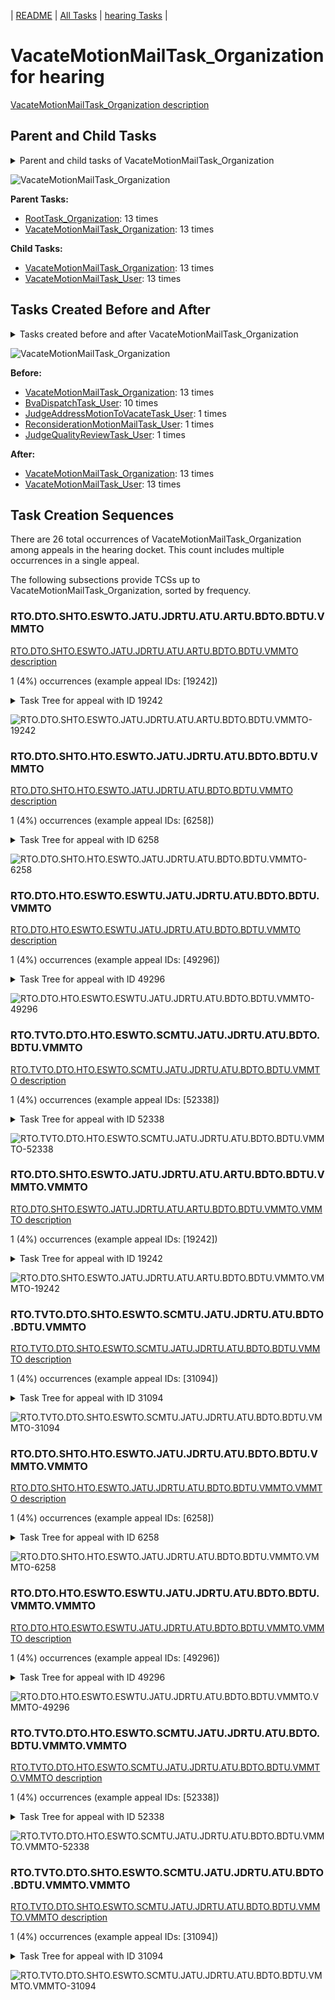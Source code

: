 <!-- DO NOT EDIT THIS FILE.  This file is autogenerated. -->
| [README](../README.md) | [All Tasks](../alltasks.md) | [hearing Tasks](tasklist.md) |

# VacateMotionMailTask_Organization for hearing

[VacateMotionMailTask_Organization description](../descr/VacateMotionMailTask_Organization.md)

## Parent and Child Tasks

<details><summary markdown='span'>Parent and child tasks of VacateMotionMailTask_Organization
</summary>

```
digraph G {
rankdir=LR;
node [shape=box]
"VacateMotionMailTask_Organization" -> "VacateMotionMailTask_User" [label=13]
"VacateMotionMailTask_Organization" -> "VacateMotionMailTask_Organization" [label=13]
"VacateMotionMailTask_Organization" -> "VacateMotionMailTask_Organization" [label=13]
"RootTask_Organization" -> "VacateMotionMailTask_Organization" [label=13]
}
```
</details>

![VacateMotionMailTask_Organization](dot/VacateMotionMailTask_Organization-parentchild.dot.png)

**Parent Tasks:**

   * [RootTask_Organization](RootTask_Organization.md): 13 times
   * [VacateMotionMailTask_Organization](VacateMotionMailTask_Organization.md): 13 times

**Child Tasks:**

   * [VacateMotionMailTask_Organization](VacateMotionMailTask_Organization.md): 13 times
   * [VacateMotionMailTask_User](VacateMotionMailTask_User.md): 13 times

## Tasks Created Before and After

<details><summary markdown='span'>Tasks created before and after VacateMotionMailTask_Organization</summary>

```
digraph G {
rankdir=LR;

"VacateMotionMailTask_Organization" -> "VacateMotionMailTask_User" [label=13]
"VacateMotionMailTask_Organization" -> "VacateMotionMailTask_Organization" [label=13]
"VacateMotionMailTask_Organization" -> "VacateMotionMailTask_Organization" [label=13]
"BvaDispatchTask_User" -> "VacateMotionMailTask_Organization" [label=10]
"ReconsiderationMotionMailTask_User" -> "VacateMotionMailTask_Organization" [label=1]
"JudgeQualityReviewTask_User" -> "VacateMotionMailTask_Organization" [label=1]
"JudgeAddressMotionToVacateTask_User" -> "VacateMotionMailTask_Organization" [label=1]
}
```
</details>

![VacateMotionMailTask_Organization](dot/VacateMotionMailTask_Organization.dot.png)

**Before:**

   * [VacateMotionMailTask_Organization](VacateMotionMailTask_Organization.md): 13 times
   * [BvaDispatchTask_User](BvaDispatchTask_User.md): 10 times
   * [JudgeAddressMotionToVacateTask_User](JudgeAddressMotionToVacateTask_User.md): 1 times
   * [ReconsiderationMotionMailTask_User](ReconsiderationMotionMailTask_User.md): 1 times
   * [JudgeQualityReviewTask_User](JudgeQualityReviewTask_User.md): 1 times

**After:**

   * [VacateMotionMailTask_Organization](VacateMotionMailTask_Organization.md): 13 times
   * [VacateMotionMailTask_User](VacateMotionMailTask_User.md): 13 times

## Task Creation Sequences

There are 26 total occurrences of VacateMotionMailTask_Organization among appeals in the hearing docket.  This count includes multiple occurrences in a single appeal.

The following subsections provide TCSs up to VacateMotionMailTask_Organization, sorted by frequency.

### RTO.DTO.SHTO.ESWTO.JATU.JDRTU.ATU.ARTU.BDTO.BDTU.VMMTO

[RTO.DTO.SHTO.ESWTO.JATU.JDRTU.ATU.ARTU.BDTO.BDTU.VMMTO description](../descr/RTO.DTO.SHTO.ESWTO.JATU.JDRTU.ATU.ARTU.BDTO.BDTU.VMMTO.md)

1 (4%) occurrences (example appeal IDs: [19242])

<details><summary markdown='span'>Task Tree for appeal with ID 19242</summary>

```
@startuml
skinparam {
  ObjectBorderColor #555
  ObjectBorderThickness 0
  ObjectFontStyle bold
  ObjectFontSize 14
  ObjectAttributeFontColor #333
  ObjectAttributeFontSize 12
}
  object 0.RootTask #8dd3c7 {
Organization
}
  object 1.TrackVeteranTask #bebada {
Organization
}
  object 2.DistributionTask #ffffb3 {
Organization
}
  object 3.HearingTask #fb8072 {
Organization
}
  object 4.ScheduleHearingTask #80b1d3 {
Organization
}
  object 5.HearingAdminActionVerifyAddressTask #ffed6f {
Organization
}
  object 6.AssignHearingDispositionTask #8dd3c7 {
Organization
}
  object 7.EvidenceSubmissionWindowTask #fccde5 {
Organization
}
  object 8.JudgeAssignTask #ccebc5 {
User
}
  object 9.JudgeDecisionReviewTask #d9d9d9 {
User
}
  object 10.AttorneyTask #bc80bd {
User
}
  object 11.AttorneyRewriteTask #b3de69 {
User
}
  object 12.BvaDispatchTask #b3de69 {
Organization
}
  object 13.BvaDispatchTask #b3de69 {
User
}
  object 14.VacateMotionMailTask #ffffb3 {
Organization  <back:white>    </back>
}
  object 15.VacateMotionMailTask #ffffb3 {
Organization  <back:white>    </back>
}
  object 16.VacateMotionMailTask #ffffb3 {
User
}
  object 17.JudgeAddressMotionToVacateTask #1f77b4 {
User
}
0.RootTask -- 1.TrackVeteranTask
0.RootTask -- 2.DistributionTask
2.DistributionTask -- 3.HearingTask
3.HearingTask -- 4.ScheduleHearingTask
4.ScheduleHearingTask -- 5.HearingAdminActionVerifyAddressTask
3.HearingTask -- 6.AssignHearingDispositionTask
2.DistributionTask -- 7.EvidenceSubmissionWindowTask
0.RootTask -- 8.JudgeAssignTask
0.RootTask -- 9.JudgeDecisionReviewTask
9.JudgeDecisionReviewTask -- 10.AttorneyTask
9.JudgeDecisionReviewTask -- 11.AttorneyRewriteTask
0.RootTask -- 12.BvaDispatchTask
12.BvaDispatchTask -- 13.BvaDispatchTask
0.RootTask -- 14.VacateMotionMailTask
14.VacateMotionMailTask -- 15.VacateMotionMailTask
15.VacateMotionMailTask -- 16.VacateMotionMailTask
16.VacateMotionMailTask -- 17.JudgeAddressMotionToVacateTask
@enduml
```
</details>

![RTO.DTO.SHTO.ESWTO.JATU.JDRTU.ATU.ARTU.BDTO.BDTU.VMMTO-19242](uml/RTO.DTO.SHTO.ESWTO.JATU.JDRTU.ATU.ARTU.BDTO.BDTU.VMMTO-19242.png)

### RTO.DTO.SHTO.HTO.ESWTO.JATU.JDRTU.ATU.BDTO.BDTU.VMMTO

[RTO.DTO.SHTO.HTO.ESWTO.JATU.JDRTU.ATU.BDTO.BDTU.VMMTO description](../descr/RTO.DTO.SHTO.HTO.ESWTO.JATU.JDRTU.ATU.BDTO.BDTU.VMMTO.md)

1 (4%) occurrences (example appeal IDs: [6258])

<details><summary markdown='span'>Task Tree for appeal with ID 6258</summary>

```
@startuml
skinparam {
  ObjectBorderColor #555
  ObjectBorderThickness 0
  ObjectFontStyle bold
  ObjectFontSize 14
  ObjectAttributeFontColor #333
  ObjectAttributeFontSize 12
}
  object 0.RootTask #8dd3c7 {
Organization
}
  object 1.TrackVeteranTask #bebada {
Organization
}
  object 2.DistributionTask #ffffb3 {
Organization
}
  object 3.HearingTask #fb8072 {
Organization
}
  object 4.ScheduleHearingTask #80b1d3 {
Organization
}
  object 5.AssignHearingDispositionTask #8dd3c7 {
Organization
}
  object 6.HearingTask #fb8072 {
Organization
}
  object 7.ScheduleHearingTask #80b1d3 {
Organization
}
  object 8.EvidenceSubmissionWindowTask #fccde5 {
Organization
}
  object 9.TrackVeteranTask #bebada {
Organization
}
  object 10.JudgeAssignTask #ccebc5 {
User
}
  object 11.HearingClarificationColocatedTask #ccebc5 {
Organization
}
  object 12.HearingClarificationColocatedTask #ccebc5 {
User
}
  object 13.ScheduleHearingColocatedTask #ccebc5 {
Organization
}
  object 14.TimedHoldTask #fccde5 {
Organization
}
  object 15.JudgeDecisionReviewTask #d9d9d9 {
User
}
  object 16.AttorneyTask #bc80bd {
User
}
  object 17.BvaDispatchTask #b3de69 {
Organization
}
  object 18.BvaDispatchTask #b3de69 {
User
}
  object 19.VacateMotionMailTask #ffffb3 {
Organization  <back:white>    </back>
}
  object 20.VacateMotionMailTask #ffffb3 {
Organization  <back:white>    </back>
}
  object 21.VacateMotionMailTask #ffffb3 {
User
}
  object 22.JudgeAddressMotionToVacateTask #1f77b4 {
User
}
0.RootTask -- 1.TrackVeteranTask
0.RootTask -- 2.DistributionTask
2.DistributionTask -- 3.HearingTask
3.HearingTask -- 4.ScheduleHearingTask
3.HearingTask -- 5.AssignHearingDispositionTask
2.DistributionTask -- 6.HearingTask
6.HearingTask -- 7.ScheduleHearingTask
6.HearingTask -- 8.EvidenceSubmissionWindowTask
0.RootTask -- 9.TrackVeteranTask
0.RootTask -- 10.JudgeAssignTask
10.JudgeAssignTask -- 11.HearingClarificationColocatedTask
11.HearingClarificationColocatedTask -- 12.HearingClarificationColocatedTask
10.JudgeAssignTask -- 13.ScheduleHearingColocatedTask
13.ScheduleHearingColocatedTask -- 14.TimedHoldTask
0.RootTask -- 15.JudgeDecisionReviewTask
15.JudgeDecisionReviewTask -- 16.AttorneyTask
0.RootTask -- 17.BvaDispatchTask
17.BvaDispatchTask -- 18.BvaDispatchTask
0.RootTask -- 19.VacateMotionMailTask
19.VacateMotionMailTask -- 20.VacateMotionMailTask
20.VacateMotionMailTask -- 21.VacateMotionMailTask
21.VacateMotionMailTask -- 22.JudgeAddressMotionToVacateTask
@enduml
```
</details>

![RTO.DTO.SHTO.HTO.ESWTO.JATU.JDRTU.ATU.BDTO.BDTU.VMMTO-6258](uml/RTO.DTO.SHTO.HTO.ESWTO.JATU.JDRTU.ATU.BDTO.BDTU.VMMTO-6258.png)

### RTO.DTO.HTO.ESWTO.ESWTU.JATU.JDRTU.ATU.BDTO.BDTU.VMMTO

[RTO.DTO.HTO.ESWTO.ESWTU.JATU.JDRTU.ATU.BDTO.BDTU.VMMTO description](../descr/RTO.DTO.HTO.ESWTO.ESWTU.JATU.JDRTU.ATU.BDTO.BDTU.VMMTO.md)

1 (4%) occurrences (example appeal IDs: [49296])

<details><summary markdown='span'>Task Tree for appeal with ID 49296</summary>

```
@startuml
skinparam {
  ObjectBorderColor #555
  ObjectBorderThickness 0
  ObjectFontStyle bold
  ObjectFontSize 14
  ObjectAttributeFontColor #333
  ObjectAttributeFontSize 12
}
  object 0.RootTask #8dd3c7 {
Organization
}
  object 1.DistributionTask #ffffb3 {
Organization
}
  object 2.HearingTask #fb8072 {
Organization
}
  object 3.ScheduleHearingTask #80b1d3 {
Organization
}
  object 4.EvidenceSubmissionWindowTask #fccde5 {
Organization
}
  object 5.EvidenceSubmissionWindowTask #fccde5 {
User
}
  object 6.JudgeAssignTask #ccebc5 {
User
}
  object 7.JudgeDecisionReviewTask #d9d9d9 {
User
}
  object 8.AttorneyTask #bc80bd {
User
}
  object 9.BvaDispatchTask #b3de69 {
Organization
}
  object 10.BvaDispatchTask #b3de69 {
User
}
  object 11.BvaDispatchTask #b3de69 {
User
}
  object 12.VacateMotionMailTask #ffffb3 {
Organization  <back:white>    </back>
}
  object 13.VacateMotionMailTask #ffffb3 {
Organization  <back:white>    </back>
}
  object 14.VacateMotionMailTask #ffffb3 {
User
}
  object 15.JudgeAddressMotionToVacateTask #1f77b4 {
User
}
0.RootTask -- 1.DistributionTask
1.DistributionTask -- 2.HearingTask
2.HearingTask -- 3.ScheduleHearingTask
2.HearingTask -- 4.EvidenceSubmissionWindowTask
4.EvidenceSubmissionWindowTask -- 5.EvidenceSubmissionWindowTask
0.RootTask -- 6.JudgeAssignTask
0.RootTask -- 7.JudgeDecisionReviewTask
7.JudgeDecisionReviewTask -- 8.AttorneyTask
0.RootTask -- 9.BvaDispatchTask
9.BvaDispatchTask -- 10.BvaDispatchTask
9.BvaDispatchTask -- 11.BvaDispatchTask
0.RootTask -- 12.VacateMotionMailTask
12.VacateMotionMailTask -- 13.VacateMotionMailTask
13.VacateMotionMailTask -- 14.VacateMotionMailTask
14.VacateMotionMailTask -- 15.JudgeAddressMotionToVacateTask
@enduml
```
</details>

![RTO.DTO.HTO.ESWTO.ESWTU.JATU.JDRTU.ATU.BDTO.BDTU.VMMTO-49296](uml/RTO.DTO.HTO.ESWTO.ESWTU.JATU.JDRTU.ATU.BDTO.BDTU.VMMTO-49296.png)

### RTO.TVTO.DTO.HTO.ESWTO.SCMTU.JATU.JDRTU.ATU.BDTO.BDTU.VMMTO

[RTO.TVTO.DTO.HTO.ESWTO.SCMTU.JATU.JDRTU.ATU.BDTO.BDTU.VMMTO description](../descr/RTO.TVTO.DTO.HTO.ESWTO.SCMTU.JATU.JDRTU.ATU.BDTO.BDTU.VMMTO.md)

1 (4%) occurrences (example appeal IDs: [52338])

<details><summary markdown='span'>Task Tree for appeal with ID 52338</summary>

```
@startuml
skinparam {
  ObjectBorderColor #555
  ObjectBorderThickness 0
  ObjectFontStyle bold
  ObjectFontSize 14
  ObjectAttributeFontColor #333
  ObjectAttributeFontSize 12
}
  object 0.RootTask #8dd3c7 {
Organization
}
  object 1.TrackVeteranTask #bebada {
Organization
}
  object 2.TrackVeteranTask #bebada {
Organization
}
  object 3.DistributionTask #ffffb3 {
Organization
}
  object 4.HearingTask #fb8072 {
Organization
}
  object 5.ScheduleHearingTask #80b1d3 {
Organization
}
  object 6.EvidenceSubmissionWindowTask #fccde5 {
Organization
}
  object 7.SpecialCaseMovementTask #8dd3c7 {
User
}
  object 8.JudgeAssignTask #ccebc5 {
User
}
  object 9.JudgeDecisionReviewTask #d9d9d9 {
User
}
  object 10.AttorneyTask #bc80bd {
User
}
  object 11.BvaDispatchTask #b3de69 {
Organization
}
  object 12.BvaDispatchTask #b3de69 {
User
}
  object 13.VacateMotionMailTask #ffffb3 {
Organization  <back:white>    </back>
}
  object 14.VacateMotionMailTask #ffffb3 {
Organization  <back:white>    </back>
}
  object 15.VacateMotionMailTask #ffffb3 {
User
}
  object 16.EvidenceOrArgumentMailTask #ffffb3 {
Organization
}
  object 17.EvidenceOrArgumentMailTask #ffffb3 {
Organization
}
  object 18.EvidenceOrArgumentMailTask #ffffb3 {
User
}
  object 19.EvidenceOrArgumentMailTask #ffffb3 {
Organization
}
  object 20.EvidenceOrArgumentMailTask #ffffb3 {
User
}
  object 21.EvidenceOrArgumentMailTask #ffffb3 {
Organization
}
  object 22.EvidenceOrArgumentMailTask #ffffb3 {
Organization
}
  object 23.EvidenceOrArgumentMailTask #ffffb3 {
User
}
0.RootTask -- 1.TrackVeteranTask
0.RootTask -- 2.TrackVeteranTask
0.RootTask -- 3.DistributionTask
3.DistributionTask -- 4.HearingTask
4.HearingTask -- 5.ScheduleHearingTask
4.HearingTask -- 6.EvidenceSubmissionWindowTask
3.DistributionTask -- 7.SpecialCaseMovementTask
0.RootTask -- 8.JudgeAssignTask
0.RootTask -- 9.JudgeDecisionReviewTask
9.JudgeDecisionReviewTask -- 10.AttorneyTask
0.RootTask -- 11.BvaDispatchTask
11.BvaDispatchTask -- 12.BvaDispatchTask
0.RootTask -- 13.VacateMotionMailTask
13.VacateMotionMailTask -- 14.VacateMotionMailTask
14.VacateMotionMailTask -- 15.VacateMotionMailTask
0.RootTask -- 16.EvidenceOrArgumentMailTask
16.EvidenceOrArgumentMailTask -- 17.EvidenceOrArgumentMailTask
17.EvidenceOrArgumentMailTask -- 18.EvidenceOrArgumentMailTask
18.EvidenceOrArgumentMailTask -- 19.EvidenceOrArgumentMailTask
19.EvidenceOrArgumentMailTask -- 20.EvidenceOrArgumentMailTask
18.EvidenceOrArgumentMailTask -- 21.EvidenceOrArgumentMailTask
21.EvidenceOrArgumentMailTask -- 22.EvidenceOrArgumentMailTask
22.EvidenceOrArgumentMailTask -- 23.EvidenceOrArgumentMailTask
@enduml
```
</details>

![RTO.TVTO.DTO.HTO.ESWTO.SCMTU.JATU.JDRTU.ATU.BDTO.BDTU.VMMTO-52338](uml/RTO.TVTO.DTO.HTO.ESWTO.SCMTU.JATU.JDRTU.ATU.BDTO.BDTU.VMMTO-52338.png)

### RTO.DTO.SHTO.ESWTO.JATU.JDRTU.ATU.ARTU.BDTO.BDTU.VMMTO.VMMTO

[RTO.DTO.SHTO.ESWTO.JATU.JDRTU.ATU.ARTU.BDTO.BDTU.VMMTO.VMMTO description](../descr/RTO.DTO.SHTO.ESWTO.JATU.JDRTU.ATU.ARTU.BDTO.BDTU.VMMTO.VMMTO.md)

1 (4%) occurrences (example appeal IDs: [19242])

<details><summary markdown='span'>Task Tree for appeal with ID 19242</summary>

```
@startuml
skinparam {
  ObjectBorderColor #555
  ObjectBorderThickness 0
  ObjectFontStyle bold
  ObjectFontSize 14
  ObjectAttributeFontColor #333
  ObjectAttributeFontSize 12
}
  object 0.RootTask #8dd3c7 {
Organization
}
  object 1.TrackVeteranTask #bebada {
Organization
}
  object 2.DistributionTask #ffffb3 {
Organization
}
  object 3.HearingTask #fb8072 {
Organization
}
  object 4.ScheduleHearingTask #80b1d3 {
Organization
}
  object 5.HearingAdminActionVerifyAddressTask #ffed6f {
Organization
}
  object 6.AssignHearingDispositionTask #8dd3c7 {
Organization
}
  object 7.EvidenceSubmissionWindowTask #fccde5 {
Organization
}
  object 8.JudgeAssignTask #ccebc5 {
User
}
  object 9.JudgeDecisionReviewTask #d9d9d9 {
User
}
  object 10.AttorneyTask #bc80bd {
User
}
  object 11.AttorneyRewriteTask #b3de69 {
User
}
  object 12.BvaDispatchTask #b3de69 {
Organization
}
  object 13.BvaDispatchTask #b3de69 {
User
}
  object 14.VacateMotionMailTask #ffffb3 {
Organization  <back:white>    </back>
}
  object 15.VacateMotionMailTask #ffffb3 {
Organization  <back:white>    </back>
}
  object 16.VacateMotionMailTask #ffffb3 {
User
}
  object 17.JudgeAddressMotionToVacateTask #1f77b4 {
User
}
0.RootTask -- 1.TrackVeteranTask
0.RootTask -- 2.DistributionTask
2.DistributionTask -- 3.HearingTask
3.HearingTask -- 4.ScheduleHearingTask
4.ScheduleHearingTask -- 5.HearingAdminActionVerifyAddressTask
3.HearingTask -- 6.AssignHearingDispositionTask
2.DistributionTask -- 7.EvidenceSubmissionWindowTask
0.RootTask -- 8.JudgeAssignTask
0.RootTask -- 9.JudgeDecisionReviewTask
9.JudgeDecisionReviewTask -- 10.AttorneyTask
9.JudgeDecisionReviewTask -- 11.AttorneyRewriteTask
0.RootTask -- 12.BvaDispatchTask
12.BvaDispatchTask -- 13.BvaDispatchTask
0.RootTask -- 14.VacateMotionMailTask
14.VacateMotionMailTask -- 15.VacateMotionMailTask
15.VacateMotionMailTask -- 16.VacateMotionMailTask
16.VacateMotionMailTask -- 17.JudgeAddressMotionToVacateTask
@enduml
```
</details>

![RTO.DTO.SHTO.ESWTO.JATU.JDRTU.ATU.ARTU.BDTO.BDTU.VMMTO.VMMTO-19242](uml/RTO.DTO.SHTO.ESWTO.JATU.JDRTU.ATU.ARTU.BDTO.BDTU.VMMTO.VMMTO-19242.png)

### RTO.TVTO.DTO.SHTO.ESWTO.SCMTU.JATU.JDRTU.ATU.BDTO.BDTU.VMMTO

[RTO.TVTO.DTO.SHTO.ESWTO.SCMTU.JATU.JDRTU.ATU.BDTO.BDTU.VMMTO description](../descr/RTO.TVTO.DTO.SHTO.ESWTO.SCMTU.JATU.JDRTU.ATU.BDTO.BDTU.VMMTO.md)

1 (4%) occurrences (example appeal IDs: [31094])

<details><summary markdown='span'>Task Tree for appeal with ID 31094</summary>

```
@startuml
skinparam {
  ObjectBorderColor #555
  ObjectBorderThickness 0
  ObjectFontStyle bold
  ObjectFontSize 14
  ObjectAttributeFontColor #333
  ObjectAttributeFontSize 12
}
  object 0.RootTask #8dd3c7 {
Organization
}
  object 1.TrackVeteranTask #bebada {
Organization
}
  object 2.DistributionTask #ffffb3 {
Organization
}
  object 3.HearingTask #fb8072 {
Organization
}
  object 4.ScheduleHearingTask #80b1d3 {
Organization
}
  object 5.AssignHearingDispositionTask #8dd3c7 {
Organization
}
  object 6.HearingTask #fb8072 {
Organization
}
  object 7.AssignHearingDispositionTask #8dd3c7 {
Organization
}
  object 8.EvidenceSubmissionWindowTask #fccde5 {
Organization
}
  object 9.SpecialCaseMovementTask #8dd3c7 {
User
}
  object 10.JudgeAssignTask #ccebc5 {
User
}
  object 11.JudgeDecisionReviewTask #d9d9d9 {
User
}
  object 12.AttorneyTask #bc80bd {
User
}
  object 13.BvaDispatchTask #b3de69 {
Organization
}
  object 14.BvaDispatchTask #b3de69 {
User
}
  object 15.VacateMotionMailTask #ffffb3 {
Organization  <back:white>    </back>
}
  object 16.VacateMotionMailTask #ffffb3 {
Organization  <back:white>    </back>
}
  object 17.VacateMotionMailTask #ffffb3 {
User
}
  object 18.JudgeAddressMotionToVacateTask #1f77b4 {
User
}
0.RootTask -- 1.TrackVeteranTask
0.RootTask -- 2.DistributionTask
2.DistributionTask -- 3.HearingTask
3.HearingTask -- 4.ScheduleHearingTask
3.HearingTask -- 5.AssignHearingDispositionTask
2.DistributionTask -- 6.HearingTask
6.HearingTask -- 7.AssignHearingDispositionTask
2.DistributionTask -- 8.EvidenceSubmissionWindowTask
2.DistributionTask -- 9.SpecialCaseMovementTask
0.RootTask -- 10.JudgeAssignTask
0.RootTask -- 11.JudgeDecisionReviewTask
11.JudgeDecisionReviewTask -- 12.AttorneyTask
0.RootTask -- 13.BvaDispatchTask
13.BvaDispatchTask -- 14.BvaDispatchTask
0.RootTask -- 15.VacateMotionMailTask
15.VacateMotionMailTask -- 16.VacateMotionMailTask
16.VacateMotionMailTask -- 17.VacateMotionMailTask
17.VacateMotionMailTask -- 18.JudgeAddressMotionToVacateTask
@enduml
```
</details>

![RTO.TVTO.DTO.SHTO.ESWTO.SCMTU.JATU.JDRTU.ATU.BDTO.BDTU.VMMTO-31094](uml/RTO.TVTO.DTO.SHTO.ESWTO.SCMTU.JATU.JDRTU.ATU.BDTO.BDTU.VMMTO-31094.png)

### RTO.DTO.SHTO.HTO.ESWTO.JATU.JDRTU.ATU.BDTO.BDTU.VMMTO.VMMTO

[RTO.DTO.SHTO.HTO.ESWTO.JATU.JDRTU.ATU.BDTO.BDTU.VMMTO.VMMTO description](../descr/RTO.DTO.SHTO.HTO.ESWTO.JATU.JDRTU.ATU.BDTO.BDTU.VMMTO.VMMTO.md)

1 (4%) occurrences (example appeal IDs: [6258])

<details><summary markdown='span'>Task Tree for appeal with ID 6258</summary>

```
@startuml
skinparam {
  ObjectBorderColor #555
  ObjectBorderThickness 0
  ObjectFontStyle bold
  ObjectFontSize 14
  ObjectAttributeFontColor #333
  ObjectAttributeFontSize 12
}
  object 0.RootTask #8dd3c7 {
Organization
}
  object 1.TrackVeteranTask #bebada {
Organization
}
  object 2.DistributionTask #ffffb3 {
Organization
}
  object 3.HearingTask #fb8072 {
Organization
}
  object 4.ScheduleHearingTask #80b1d3 {
Organization
}
  object 5.AssignHearingDispositionTask #8dd3c7 {
Organization
}
  object 6.HearingTask #fb8072 {
Organization
}
  object 7.ScheduleHearingTask #80b1d3 {
Organization
}
  object 8.EvidenceSubmissionWindowTask #fccde5 {
Organization
}
  object 9.TrackVeteranTask #bebada {
Organization
}
  object 10.JudgeAssignTask #ccebc5 {
User
}
  object 11.HearingClarificationColocatedTask #ccebc5 {
Organization
}
  object 12.HearingClarificationColocatedTask #ccebc5 {
User
}
  object 13.ScheduleHearingColocatedTask #ccebc5 {
Organization
}
  object 14.TimedHoldTask #fccde5 {
Organization
}
  object 15.JudgeDecisionReviewTask #d9d9d9 {
User
}
  object 16.AttorneyTask #bc80bd {
User
}
  object 17.BvaDispatchTask #b3de69 {
Organization
}
  object 18.BvaDispatchTask #b3de69 {
User
}
  object 19.VacateMotionMailTask #ffffb3 {
Organization  <back:white>    </back>
}
  object 20.VacateMotionMailTask #ffffb3 {
Organization  <back:white>    </back>
}
  object 21.VacateMotionMailTask #ffffb3 {
User
}
  object 22.JudgeAddressMotionToVacateTask #1f77b4 {
User
}
0.RootTask -- 1.TrackVeteranTask
0.RootTask -- 2.DistributionTask
2.DistributionTask -- 3.HearingTask
3.HearingTask -- 4.ScheduleHearingTask
3.HearingTask -- 5.AssignHearingDispositionTask
2.DistributionTask -- 6.HearingTask
6.HearingTask -- 7.ScheduleHearingTask
6.HearingTask -- 8.EvidenceSubmissionWindowTask
0.RootTask -- 9.TrackVeteranTask
0.RootTask -- 10.JudgeAssignTask
10.JudgeAssignTask -- 11.HearingClarificationColocatedTask
11.HearingClarificationColocatedTask -- 12.HearingClarificationColocatedTask
10.JudgeAssignTask -- 13.ScheduleHearingColocatedTask
13.ScheduleHearingColocatedTask -- 14.TimedHoldTask
0.RootTask -- 15.JudgeDecisionReviewTask
15.JudgeDecisionReviewTask -- 16.AttorneyTask
0.RootTask -- 17.BvaDispatchTask
17.BvaDispatchTask -- 18.BvaDispatchTask
0.RootTask -- 19.VacateMotionMailTask
19.VacateMotionMailTask -- 20.VacateMotionMailTask
20.VacateMotionMailTask -- 21.VacateMotionMailTask
21.VacateMotionMailTask -- 22.JudgeAddressMotionToVacateTask
@enduml
```
</details>

![RTO.DTO.SHTO.HTO.ESWTO.JATU.JDRTU.ATU.BDTO.BDTU.VMMTO.VMMTO-6258](uml/RTO.DTO.SHTO.HTO.ESWTO.JATU.JDRTU.ATU.BDTO.BDTU.VMMTO.VMMTO-6258.png)

### RTO.DTO.HTO.ESWTO.ESWTU.JATU.JDRTU.ATU.BDTO.BDTU.VMMTO.VMMTO

[RTO.DTO.HTO.ESWTO.ESWTU.JATU.JDRTU.ATU.BDTO.BDTU.VMMTO.VMMTO description](../descr/RTO.DTO.HTO.ESWTO.ESWTU.JATU.JDRTU.ATU.BDTO.BDTU.VMMTO.VMMTO.md)

1 (4%) occurrences (example appeal IDs: [49296])

<details><summary markdown='span'>Task Tree for appeal with ID 49296</summary>

```
@startuml
skinparam {
  ObjectBorderColor #555
  ObjectBorderThickness 0
  ObjectFontStyle bold
  ObjectFontSize 14
  ObjectAttributeFontColor #333
  ObjectAttributeFontSize 12
}
  object 0.RootTask #8dd3c7 {
Organization
}
  object 1.DistributionTask #ffffb3 {
Organization
}
  object 2.HearingTask #fb8072 {
Organization
}
  object 3.ScheduleHearingTask #80b1d3 {
Organization
}
  object 4.EvidenceSubmissionWindowTask #fccde5 {
Organization
}
  object 5.EvidenceSubmissionWindowTask #fccde5 {
User
}
  object 6.JudgeAssignTask #ccebc5 {
User
}
  object 7.JudgeDecisionReviewTask #d9d9d9 {
User
}
  object 8.AttorneyTask #bc80bd {
User
}
  object 9.BvaDispatchTask #b3de69 {
Organization
}
  object 10.BvaDispatchTask #b3de69 {
User
}
  object 11.BvaDispatchTask #b3de69 {
User
}
  object 12.VacateMotionMailTask #ffffb3 {
Organization  <back:white>    </back>
}
  object 13.VacateMotionMailTask #ffffb3 {
Organization  <back:white>    </back>
}
  object 14.VacateMotionMailTask #ffffb3 {
User
}
  object 15.JudgeAddressMotionToVacateTask #1f77b4 {
User
}
0.RootTask -- 1.DistributionTask
1.DistributionTask -- 2.HearingTask
2.HearingTask -- 3.ScheduleHearingTask
2.HearingTask -- 4.EvidenceSubmissionWindowTask
4.EvidenceSubmissionWindowTask -- 5.EvidenceSubmissionWindowTask
0.RootTask -- 6.JudgeAssignTask
0.RootTask -- 7.JudgeDecisionReviewTask
7.JudgeDecisionReviewTask -- 8.AttorneyTask
0.RootTask -- 9.BvaDispatchTask
9.BvaDispatchTask -- 10.BvaDispatchTask
9.BvaDispatchTask -- 11.BvaDispatchTask
0.RootTask -- 12.VacateMotionMailTask
12.VacateMotionMailTask -- 13.VacateMotionMailTask
13.VacateMotionMailTask -- 14.VacateMotionMailTask
14.VacateMotionMailTask -- 15.JudgeAddressMotionToVacateTask
@enduml
```
</details>

![RTO.DTO.HTO.ESWTO.ESWTU.JATU.JDRTU.ATU.BDTO.BDTU.VMMTO.VMMTO-49296](uml/RTO.DTO.HTO.ESWTO.ESWTU.JATU.JDRTU.ATU.BDTO.BDTU.VMMTO.VMMTO-49296.png)

### RTO.TVTO.DTO.HTO.ESWTO.SCMTU.JATU.JDRTU.ATU.BDTO.BDTU.VMMTO.VMMTO

[RTO.TVTO.DTO.HTO.ESWTO.SCMTU.JATU.JDRTU.ATU.BDTO.BDTU.VMMTO.VMMTO description](../descr/RTO.TVTO.DTO.HTO.ESWTO.SCMTU.JATU.JDRTU.ATU.BDTO.BDTU.VMMTO.VMMTO.md)

1 (4%) occurrences (example appeal IDs: [52338])

<details><summary markdown='span'>Task Tree for appeal with ID 52338</summary>

```
@startuml
skinparam {
  ObjectBorderColor #555
  ObjectBorderThickness 0
  ObjectFontStyle bold
  ObjectFontSize 14
  ObjectAttributeFontColor #333
  ObjectAttributeFontSize 12
}
  object 0.RootTask #8dd3c7 {
Organization
}
  object 1.TrackVeteranTask #bebada {
Organization
}
  object 2.TrackVeteranTask #bebada {
Organization
}
  object 3.DistributionTask #ffffb3 {
Organization
}
  object 4.HearingTask #fb8072 {
Organization
}
  object 5.ScheduleHearingTask #80b1d3 {
Organization
}
  object 6.EvidenceSubmissionWindowTask #fccde5 {
Organization
}
  object 7.SpecialCaseMovementTask #8dd3c7 {
User
}
  object 8.JudgeAssignTask #ccebc5 {
User
}
  object 9.JudgeDecisionReviewTask #d9d9d9 {
User
}
  object 10.AttorneyTask #bc80bd {
User
}
  object 11.BvaDispatchTask #b3de69 {
Organization
}
  object 12.BvaDispatchTask #b3de69 {
User
}
  object 13.VacateMotionMailTask #ffffb3 {
Organization  <back:white>    </back>
}
  object 14.VacateMotionMailTask #ffffb3 {
Organization  <back:white>    </back>
}
  object 15.VacateMotionMailTask #ffffb3 {
User
}
  object 16.EvidenceOrArgumentMailTask #ffffb3 {
Organization
}
  object 17.EvidenceOrArgumentMailTask #ffffb3 {
Organization
}
  object 18.EvidenceOrArgumentMailTask #ffffb3 {
User
}
  object 19.EvidenceOrArgumentMailTask #ffffb3 {
Organization
}
  object 20.EvidenceOrArgumentMailTask #ffffb3 {
User
}
  object 21.EvidenceOrArgumentMailTask #ffffb3 {
Organization
}
  object 22.EvidenceOrArgumentMailTask #ffffb3 {
Organization
}
  object 23.EvidenceOrArgumentMailTask #ffffb3 {
User
}
0.RootTask -- 1.TrackVeteranTask
0.RootTask -- 2.TrackVeteranTask
0.RootTask -- 3.DistributionTask
3.DistributionTask -- 4.HearingTask
4.HearingTask -- 5.ScheduleHearingTask
4.HearingTask -- 6.EvidenceSubmissionWindowTask
3.DistributionTask -- 7.SpecialCaseMovementTask
0.RootTask -- 8.JudgeAssignTask
0.RootTask -- 9.JudgeDecisionReviewTask
9.JudgeDecisionReviewTask -- 10.AttorneyTask
0.RootTask -- 11.BvaDispatchTask
11.BvaDispatchTask -- 12.BvaDispatchTask
0.RootTask -- 13.VacateMotionMailTask
13.VacateMotionMailTask -- 14.VacateMotionMailTask
14.VacateMotionMailTask -- 15.VacateMotionMailTask
0.RootTask -- 16.EvidenceOrArgumentMailTask
16.EvidenceOrArgumentMailTask -- 17.EvidenceOrArgumentMailTask
17.EvidenceOrArgumentMailTask -- 18.EvidenceOrArgumentMailTask
18.EvidenceOrArgumentMailTask -- 19.EvidenceOrArgumentMailTask
19.EvidenceOrArgumentMailTask -- 20.EvidenceOrArgumentMailTask
18.EvidenceOrArgumentMailTask -- 21.EvidenceOrArgumentMailTask
21.EvidenceOrArgumentMailTask -- 22.EvidenceOrArgumentMailTask
22.EvidenceOrArgumentMailTask -- 23.EvidenceOrArgumentMailTask
@enduml
```
</details>

![RTO.TVTO.DTO.HTO.ESWTO.SCMTU.JATU.JDRTU.ATU.BDTO.BDTU.VMMTO.VMMTO-52338](uml/RTO.TVTO.DTO.HTO.ESWTO.SCMTU.JATU.JDRTU.ATU.BDTO.BDTU.VMMTO.VMMTO-52338.png)

### RTO.TVTO.DTO.SHTO.ESWTO.SCMTU.JATU.JDRTU.ATU.BDTO.BDTU.VMMTO.VMMTO

[RTO.TVTO.DTO.SHTO.ESWTO.SCMTU.JATU.JDRTU.ATU.BDTO.BDTU.VMMTO.VMMTO description](../descr/RTO.TVTO.DTO.SHTO.ESWTO.SCMTU.JATU.JDRTU.ATU.BDTO.BDTU.VMMTO.VMMTO.md)

1 (4%) occurrences (example appeal IDs: [31094])

<details><summary markdown='span'>Task Tree for appeal with ID 31094</summary>

```
@startuml
skinparam {
  ObjectBorderColor #555
  ObjectBorderThickness 0
  ObjectFontStyle bold
  ObjectFontSize 14
  ObjectAttributeFontColor #333
  ObjectAttributeFontSize 12
}
  object 0.RootTask #8dd3c7 {
Organization
}
  object 1.TrackVeteranTask #bebada {
Organization
}
  object 2.DistributionTask #ffffb3 {
Organization
}
  object 3.HearingTask #fb8072 {
Organization
}
  object 4.ScheduleHearingTask #80b1d3 {
Organization
}
  object 5.AssignHearingDispositionTask #8dd3c7 {
Organization
}
  object 6.HearingTask #fb8072 {
Organization
}
  object 7.AssignHearingDispositionTask #8dd3c7 {
Organization
}
  object 8.EvidenceSubmissionWindowTask #fccde5 {
Organization
}
  object 9.SpecialCaseMovementTask #8dd3c7 {
User
}
  object 10.JudgeAssignTask #ccebc5 {
User
}
  object 11.JudgeDecisionReviewTask #d9d9d9 {
User
}
  object 12.AttorneyTask #bc80bd {
User
}
  object 13.BvaDispatchTask #b3de69 {
Organization
}
  object 14.BvaDispatchTask #b3de69 {
User
}
  object 15.VacateMotionMailTask #ffffb3 {
Organization  <back:white>    </back>
}
  object 16.VacateMotionMailTask #ffffb3 {
Organization  <back:white>    </back>
}
  object 17.VacateMotionMailTask #ffffb3 {
User
}
  object 18.JudgeAddressMotionToVacateTask #1f77b4 {
User
}
0.RootTask -- 1.TrackVeteranTask
0.RootTask -- 2.DistributionTask
2.DistributionTask -- 3.HearingTask
3.HearingTask -- 4.ScheduleHearingTask
3.HearingTask -- 5.AssignHearingDispositionTask
2.DistributionTask -- 6.HearingTask
6.HearingTask -- 7.AssignHearingDispositionTask
2.DistributionTask -- 8.EvidenceSubmissionWindowTask
2.DistributionTask -- 9.SpecialCaseMovementTask
0.RootTask -- 10.JudgeAssignTask
0.RootTask -- 11.JudgeDecisionReviewTask
11.JudgeDecisionReviewTask -- 12.AttorneyTask
0.RootTask -- 13.BvaDispatchTask
13.BvaDispatchTask -- 14.BvaDispatchTask
0.RootTask -- 15.VacateMotionMailTask
15.VacateMotionMailTask -- 16.VacateMotionMailTask
16.VacateMotionMailTask -- 17.VacateMotionMailTask
17.VacateMotionMailTask -- 18.JudgeAddressMotionToVacateTask
@enduml
```
</details>

![RTO.TVTO.DTO.SHTO.ESWTO.SCMTU.JATU.JDRTU.ATU.BDTO.BDTU.VMMTO.VMMTO-31094](uml/RTO.TVTO.DTO.SHTO.ESWTO.SCMTU.JATU.JDRTU.ATU.BDTO.BDTU.VMMTO.VMMTO-31094.png)


